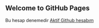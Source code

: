 ## Welcome to GitHub Pages

Bu hesap denemedir [Aktif Github hesabım](https://github.com/sertacguler) 

